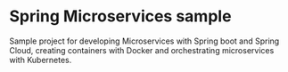 # Spring Microservices sample
Sample project for developing Microservices with Spring boot and Spring Cloud, creating containers with Docker and orchestrating microservices with Kubernetes.
